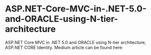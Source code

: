 # ASP.NET-Core-MVC-in-.NET-5.0-and-ORACLE-using-N-tier-architecture
ASP.NET Core MVC in .NET 5.0 and ORACLE using N-tier architecture, ASP.NET CORE Identity. Medium article can be found here:
